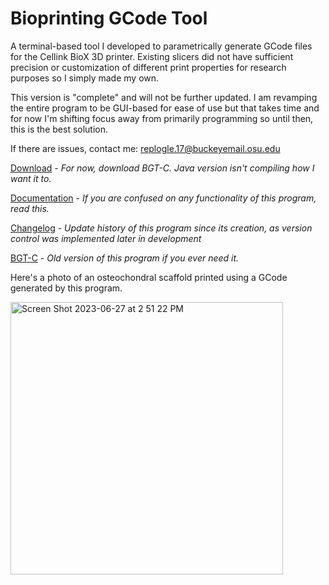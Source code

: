 # Bioprinting GCode Tool

A terminal-based tool I developed to parametrically generate GCode files for the Cellink BioX 3D printer. 
Existing slicers did not have sufficient precision or customization of different print properties for research
purposes so I simply made my own. 

This version is "complete" and will not be further updated. I am revamping the entire program to be GUI-based for ease of use but
that takes time and for now I'm shifting focus away from primarily programming so until then, this is the best solution. 

If there are issues, contact me: replogle.17@buckeyemail.osu.edu

[Download](https://github.com/cjreplogle/BGT-C/tags) - *For now, download BGT-C. Java version isn't compiling how I want it to.*

[Documentation](https://github.com/cjreplogle/BGT/blob/main/help.md) - *If you are confused on any functionality of this program, read this.*

[Changelog](https://github.com/cjreplogle/BGT/blob/main/changelog.md) - *Update history of this program since its creation, as version control was implemented later in development*

[BGT-C](https://github.com/cjreplogle/BGT-C/tree/main) - *Old version of this program if you ever need it.*


Here's a photo of an osteochondral scaffold printed using a GCode generated by this program.

<img width="436" alt="Screen Shot 2023-06-27 at 2 51 22 PM" src="https://github.com/cjreplogle/WLBGT/assets/55760419/94401256-36cc-4952-ad03-4579e6501160">
